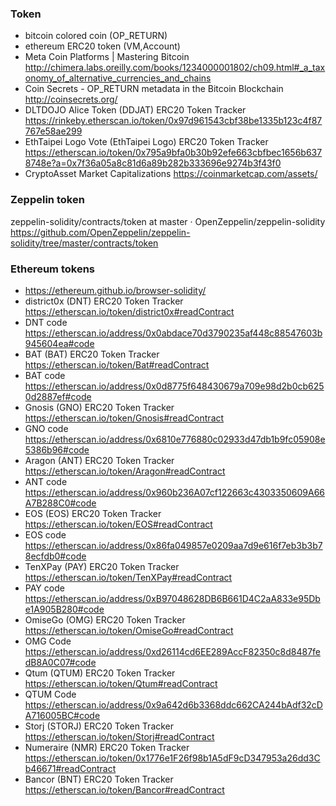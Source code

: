 ### Token

* bitcoin colored coin (OP_RETURN)
* ethereum ERC20 token (VM,Account)
* Meta Coin Platforms | Mastering Bitcoin http://chimera.labs.oreilly.com/books/1234000001802/ch09.html#_a_taxonomy_of_alternative_currencies_and_chains
* Coin Secrets - OP_RETURN metadata in the Bitcoin Blockchain  http://coinsecrets.org/
* DLTDOJO Alice Token (DDJAT) ERC20 Token Tracker  https://rinkeby.etherscan.io/token/0x97d961543cbf38be1335b123c4f87767e58ae299
* EthTaipei Logo Vote (EthTaipei Logo) ERC20 Token Tracker  https://etherscan.io/token/0x795a9bfa0b30b92efe663cbfbec1656b6378748e?a=0x7f36a05a8c81d6a89b282b333696e9274b3f43f0
* CryptoAsset Market Capitalizations https://coinmarketcap.com/assets/

### Zeppelin token

zeppelin-solidity/contracts/token at master · OpenZeppelin/zeppelin-solidity  https://github.com/OpenZeppelin/zeppelin-solidity/tree/master/contracts/token

### Ethereum tokens

* https://ethereum.github.io/browser-solidity/
* district0x (DNT) ERC20 Token Tracker https://etherscan.io/token/district0x#readContract
* DNT code https://etherscan.io/address/0x0abdace70d3790235af448c88547603b945604ea#code
* BAT (BAT) ERC20 Token Tracker https://etherscan.io/token/Bat#readContract
* BAT code https://etherscan.io/address/0x0d8775f648430679a709e98d2b0cb6250d2887ef#code
* Gnosis (GNO) ERC20 Token Tracker https://etherscan.io/token/Gnosis#readContract
* GNO code https://etherscan.io/address/0x6810e776880c02933d47db1b9fc05908e5386b96#code
* Aragon (ANT) ERC20 Token Tracker https://etherscan.io/token/Aragon#readContract
* ANT code https://etherscan.io/address/0x960b236A07cf122663c4303350609A66A7B288C0#code
* EOS (EOS) ERC20 Token Tracker https://etherscan.io/token/EOS#readContract
* EOS code https://etherscan.io/address/0x86fa049857e0209aa7d9e616f7eb3b3b78ecfdb0#code
* TenXPay (PAY) ERC20 Token Tracker https://etherscan.io/token/TenXPay#readContract
* PAY code https://etherscan.io/address/0xB97048628DB6B661D4C2aA833e95Dbe1A905B280#code
* OmiseGo (OMG) ERC20 Token Tracker https://etherscan.io/token/OmiseGo#readContract
* OMG Code https://etherscan.io/address/0xd26114cd6EE289AccF82350c8d8487fedB8A0C07#code
* Qtum (QTUM) ERC20 Token Tracker https://etherscan.io/token/Qtum#readContract
* QTUM Code  https://etherscan.io/address/0x9a642d6b3368ddc662CA244bAdf32cDA716005BC#code
* Storj (STORJ) ERC20 Token Tracker https://etherscan.io/token/Storj#readContract
* Numeraire (NMR) ERC20 Token Tracker https://etherscan.io/token/0x1776e1F26f98b1A5dF9cD347953a26dd3Cb46671#readContract
* Bancor (BNT) ERC20 Token Tracker https://etherscan.io/token/Bancor#readContract